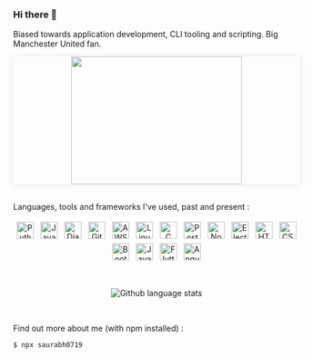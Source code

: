 ### Hi there 👋

Biased towards application development, CLI tooling and scripting. Big Manchester United fan. 

<p align="center" style="box-shadow:0 0 10px 2px rgba(0,0,0,0.06);">
<img class="text-center" src="https://media.giphy.com/media/ui9twqrw0GSA0/giphy.gif" width="300" height="225" />
  </p>
  <br>
 
<!--<p align="center">
![Saurabh's GitHub stats](https://github-readme-stats.vercel.app/api?username=saurabh0719&theme=graywhite&show_icons=true&count_private=true)
  <img src="https://github-readme-stats.vercel.app/api?username=saurabh0719&theme=graywhite&show_icons=true&count_private=true&include_all_commits=true" alt="Github readme stats"/>
  </p>
<br>--!>

Languages, tools and frameworks I've used, past and present :
<br>
<p align="center">
<img src="icons/python-original.svg" alt="Python" height="30" style="vertical-align:top; margin:4px">
<img src="icons/javascript-original.svg" alt="Javascript" height="30" style="vertical-align:top; margin:4px">
<img src="icons/django-plain.svg" alt="Django" height="30" style="vertical-align:top; margin:4px">
  
<img src="icons/git-plain.svg" alt="Git" height="30" style="vertical-align:top; margin:4px">
<img src="icons/amazonwebservices-original.svg" alt="AWS" height="30" style="vertical-align:top; margin:4px">
<img src="icons/linux-original.svg" alt="Linux" height="30" style="vertical-align:top; margin:4px">

<img src="icons/c-original.svg" alt="C" height="30" style="vertical-align:top; margin:4px">
<img src="icons/postgresql-plain.svg" alt="Postgres" height="30" style="vertical-align:top; margin:4px">
<img src="icons/nodejs-plain.svg" alt="NodeJS" height="30" style="vertical-align:top; margin:4px">
<img src="icons/electron-original.svg" alt="Electron" height="30" style="vertical-align:top; margin:4px">
  
<img src="icons/html5-plain.svg" alt="HTML5" height="30" style="vertical-align:top; margin:4px">
<img src="icons/css3-original.svg" alt="CSS3" height="30" style="vertical-align:top; margin:4px">
<img src="icons/bootstrap-plain.svg" alt="Bootstrap" height="30" style="vertical-align:top; margin:4px">

<img src="icons/java-original.svg" alt="Java" height="30" style="vertical-align:top; margin:4px">
<img src="icons/flutter-original.svg" alt="Flutter" height="30" style="vertical-align:top; margin:4px">
<img src="icons/angularjs-plain.svg" alt="Angular" height="30" style="vertical-align:top; margin:4px">

</p>
<br>

<p align="center">
<!--![Saurabh's GitHub stats](https://github-readme-stats.vercel.app/api?username=saurabh0719&theme=graywhite&show_icons=true&count_private=true)-->
  <img src="https://github-readme-stats.vercel.app/api/top-langs/?username=saurabh0719&langs_count=8&layout=compact" alt="Github language stats"/>
  </p>
<br>


Find out more about me (with npm installed) :
```sh
$ npx saurabh0719
```
